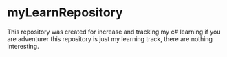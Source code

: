 # myLearnRepository
This repository was created for increase and tracking my c# learning
if you are adventurer this repository is just my learning track, there are nothing interesting. 
